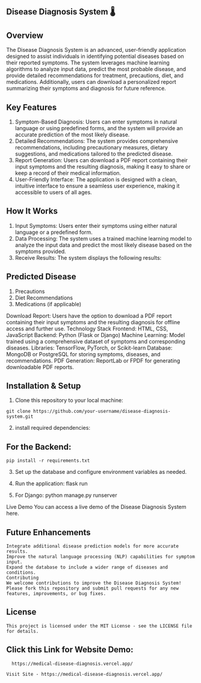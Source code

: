 ## Disease Diagnosis System 🌡️


## Overview

The Disease Diagnosis System is an advanced, user-friendly application designed to assist individuals in identifying potential diseases based on their reported symptoms. The system leverages machine learning algorithms to analyze input data, predict the most probable disease, and provide detailed recommendations for treatment, precautions, diet, and medications. Additionally, users can download a personalized report summarizing their symptoms and diagnosis for future reference.

## Key Features

1. Symptom-Based Diagnosis: Users can enter symptoms in natural language or using predefined forms, and the system will provide an accurate prediction of the most likely disease.
2. Detailed Recommendations: The system provides comprehensive recommendations, including precautionary measures, dietary suggestions, and medications tailored to the predicted disease.
3. Report Generation: Users can download a PDF report containing their input symptoms and the resulting diagnosis, making it easy to share or keep a record of their medical information.
4. User-Friendly Interface: The application is designed with a clean, intuitive interface to ensure a seamless user experience, making it accessible to users of all ages.


## How It Works

1. Input Symptoms: Users enter their symptoms using either natural language or a predefined form.
2. Data Processing: The system uses a trained machine learning model to analyze the input data and predict the most likely disease based on the symptoms provided.
3. Receive Results: The system displays the following results:

## Predicted Disease

1. Precautions
2. Diet Recommendations
3. Medications (if applicable)

  Download Report: Users have the option to download a PDF report containing their input symptoms and the resulting diagnosis for offline access and further use.
  Technology Stack
  Frontend: HTML, CSS, JavaScript
  Backend: Python (Flask or Django)
  Machine Learning:
  Model trained using a comprehensive dataset of symptoms and corresponding diseases.
  Libraries: TensorFlow, PyTorch, or Scikit-learn
  Database: MongoDB or PostgreSQL for storing symptoms, diseases, and recommendations.
  PDF Generation: ReportLab or FPDF for generating downloadable PDF reports.

  ## Installation & Setup

  1. Clone this repository to your local machine:

    git clone https://github.com/your-username/disease-diagnosis-system.git

  2. install required dependencies:

  ## For the Backend:
    pip install -r requirements.txt

  3. Set up the database and configure environment variables as needed.

  4. Run the application:
      flask run

  5. For Django:
      python manage.py runserver

  Live Demo
  You can access a live demo of the Disease Diagnosis System here.

  ## Future Enhancements
    Integrate additional disease prediction models for more accurate results.
    Improve the natural language processing (NLP) capabilities for symptom input.
    Expand the database to include a wider range of diseases and conditions.
    Contributing
    We welcome contributions to improve the Disease Diagnosis System! Please fork this repository and submit pull requests for any new features, improvements, or bug fixes.

  ## License
    This project is licensed under the MIT License - see the LICENSE file for details.



  ## Click this Link for Website Demo:
      https://medical-disease-diagnosis.vercel.app/

    Visit Site - https://medical-disease-diagnosis.vercel.app/



